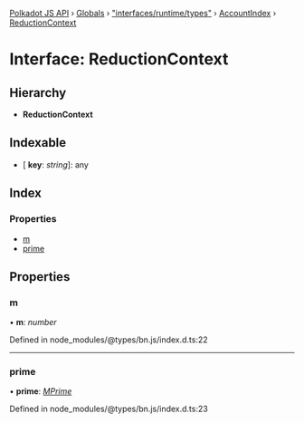 [Polkadot JS API](../README.md) › [Globals](../globals.md) › ["interfaces/runtime/types"](../modules/_interfaces_runtime_types_.md) › [AccountIndex](_interfaces_runtime_types_.accountindex.md) › [ReductionContext](_interfaces_runtime_types_.accountindex.reductioncontext.md)

# Interface: ReductionContext

## Hierarchy

* **ReductionContext**

## Indexable

* \[ **key**: *string*\]: any

## Index

### Properties

* [m](_interfaces_runtime_types_.accountindex.reductioncontext.md#m)
* [prime](_interfaces_runtime_types_.accountindex.reductioncontext.md#prime)

## Properties

###  m

• **m**: *number*

Defined in node_modules/@types/bn.js/index.d.ts:22

___

###  prime

• **prime**: *[MPrime](_interfaces_runtime_types_.accountindex.mprime.md)*

Defined in node_modules/@types/bn.js/index.d.ts:23
